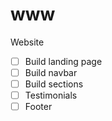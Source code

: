# www
Website


- [ ] Build landing page
- [ ] Build navbar
- [ ] Build sections
- [ ] Testimonials
- [ ] Footer
